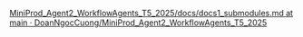 [MiniProd_Agent2_WorkflowAgents_T5_2025/docs/docs1_submodules.md at main · DoanNgocCuong/MiniProd_Agent2_WorkflowAgents_T5_2025](https://github.com/DoanNgocCuong/MiniProd_Agent2_WorkflowAgents_T5_2025/blob/main/docs/docs1_submodules.md)
